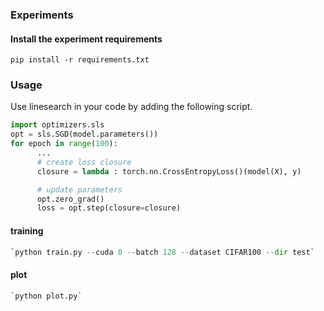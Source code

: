 ### Experiments

#### Install the experiment requirements 
`pip install -r requirements.txt`


### Usage
Use linesearch in your code by adding the following script.

```python
import optimizers.sls
opt = sls.SGD(model.parameters())
for epoch in range(100):
      ...
      # create loss closure
      closure = lambda : torch.nn.CrossEntropyLoss()(model(X), y)

      # update parameters
      opt.zero_grad()
      loss = opt.step(closure=closure)
```

#### training
```python
`python train.py --cuda 0 --batch 128 --dataset CIFAR100 --dir test`
```
#### plot
```python
`python plot.py`
```
